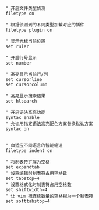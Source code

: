 
	" 开启文件类型侦测
	filetype on
	
	" 根据侦测到的不同类型加载对应的插件
	filetype plugin on
	
	" 显示光标当前位置
	set ruler
	
	" 开启行号显示
	set number

	" 高亮显示当前行/列
	set cursorline
	set cursorcolumn
	
	" 高亮显示搜索结果
	set hlsearch
	
	" 开启语法高亮功能
	syntax enable
	" 允许用指定语法高亮配色方案替换默认方案
	syntax on
	
	
	" 自适应不同语言的智能缩进
	filetype indent on

	" 将制表符扩展为空格
	set expandtab
	" 设置编辑时制表符占用空格数
	set tabstop=4
	" 设置格式化时制表符占用空格数
	set shiftwidth=4
	" 让 vim 把连续数量的空格视为一个制表符
	set softtabstop=4